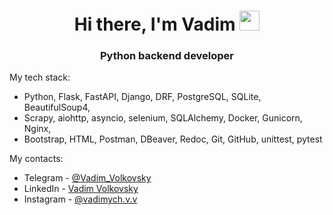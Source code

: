 <h1 align="center">Hi there, I'm Vadim
<img src="https://github.com/blackcater/blackcater/raw/main/images/Hi.gif" height="32"/></h1>
<h3 align="center">Python backend developer</h3>


My tech stack:

- Python, Flask, FastAPI, Django, DRF, PostgreSQL, SQLite, BeautifulSoup4, 
- Scrapy, aiohttp, asyncio, selenium, SQLAlchemy, Docker, Gunicorn, Nginx, 
- Bootstrap, HTML, Postman, DBeaver, Redoc, Git, GitHub, unittest, pytest

My contacts:

- Telegram - <a href="https://t.me/vadim_volkovsky" target="_blank">@Vadim_Volkovsky</a> 
- LinkedIn - <a href="https://www.linkedin.com/in/vadim-volkovsky/" target="_blank">Vadim Volkovsky</a> 
- Instagram - <a href="https://www.instagram.com/vadimych.v.v/" target="_blank">@vadimych.v.v</a>
